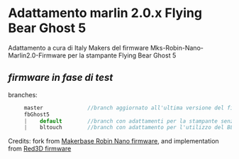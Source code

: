 # Adattamento marlin 2.0.x Flying Bear Ghost 5

Adattamento a cura di Italy Makers del firmware Mks-Robin-Nano-Marlin2.0-Firmware per la stampante Flying Bear Ghost 5

## _*firmware in fase di test*_

branches:

```js
     master              //branch aggiornato all'ultima versione del firmware originale
     fbGhost5
     |    default        //branch con adattamenti per la stampante senza modifiche
     |    bltouch        //branch con adattamento per l'utilizzo del BLtouch
```

Credits:
fork from [Makerbase Robin Nano firmware](https://github.com/makerbase-mks/Mks-Robin-Nano-Marlin2.0-Firmware), and implementation from [Red3D firmware](https://github.com/SimoneCarnio/Flying-Bear-Ghost-5-Marlin-2.0-Firmware-Red3D-Edition)
